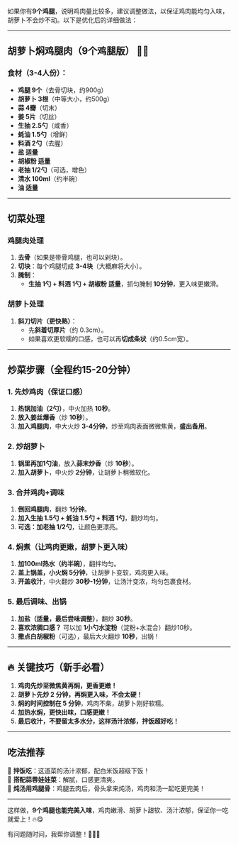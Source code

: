 如果你有**9个鸡腿**，说明鸡肉量比较多，建议调整做法，以保证鸡肉能均匀入味，胡萝卜不会炒不动。以下是优化后的详细做法：

---

## **胡萝卜焖鸡腿肉（9个鸡腿版）** 🍗🥕
### **食材（3-4人份）**：
- **鸡腿 9个**（去骨切块，约900g）
- **胡萝卜 3根**（中等大小，约500g）
- **蒜 4瓣**（切末）
- **姜 5片**（切丝）
- **生抽 2.5勺**（咸香）
- **蚝油 1.5勺**（增鲜）
- **料酒 2勺**（去腥）
- **盐 适量**
- **胡椒粉 适量**
- **老抽 1/2勺**（可选，增色）
- **清水 100ml**（约半碗）
- **油 适量**

---

## **切菜处理**
### **鸡腿肉处理**
1. **去骨**（如果是带骨鸡腿，也可以剁块）。
2. **切块**：每个鸡腿切成 **3-4块**（大概麻将大小）。
3. **腌制**：
   - **生抽 1勺 + 料酒 1勺 + 胡椒粉 适量**，抓匀腌制 **10分钟**，更入味更嫩滑。

### **胡萝卜处理**
1. **斜刀切片（更快熟）**：
   - 先**斜着切厚片**（约 0.3cm）。
   - 如果喜欢更软糯的口感，也可以再**切成条状**（约0.5cm宽）。

---

## **炒菜步骤（全程约15-20分钟）**
### **1. 先炒鸡肉（保证口感）**
1. **热锅加油（2勺）**，中火加热 **10秒**。
2. **放入姜丝爆香**（炒 **10秒**）。
3. **加入鸡腿肉**，中大火炒 **3-4分钟**，炒至鸡肉表面微微焦黄，**盛出备用**。

### **2. 炒胡萝卜**
1. **锅里再加1勺油**，放入**蒜末炒香**（炒 **10秒**）。
2. **加入胡萝卜**，中火炒 **2分钟**，让胡萝卜稍微软化。

### **3. 合并鸡肉+调味**
1. **倒回鸡腿肉**，翻炒 **1分钟**。
2. **加入生抽 1.5勺 + 蚝油 1.5勺 + 料酒 1勺**，翻炒均匀。
3. **可选：加老抽 1/2勺**，让颜色更漂亮。

### **4. 焖煮（让鸡肉更嫩，胡萝卜更入味）**
1. **加100ml热水（约半碗）**，翻拌均匀。
2. **盖上锅盖，小火焖 5分钟**，让胡萝卜变软，鸡肉更入味。
3. **开盖收汁**，中火翻炒 **30秒-1分钟**，让汤汁变浓，均匀包裹食材。

### **5. 最后调味、出锅**
1. **加盐（适量，最后尝味调整）**，翻炒 **30秒**。
2. **喜欢浓稠口感？** 可以加 **1小勺水淀粉**（淀粉+水混合）翻炒10秒。
3. **撒点白胡椒粉**（可选），最后大火翻炒 **10秒**，出锅！

---

## **🔥 关键技巧（新手必看）**
1. **鸡肉先炒至微焦黄再焖，更香更嫩！**  
2. **胡萝卜先炒 2 分钟，再焖更入味，不会太硬！**  
3. **焖的时间控制在 5 分钟**，鸡肉不柴，胡萝卜刚好软糯。  
4. **加热水焖，更快出味，口感更嫩！**  
5. **最后收汁，不要留太多水分，这样汤汁浓郁，拌饭超好吃！**  

---

## **吃法推荐**
🍚 **拌饭吃**：这道菜的汤汁浓郁，配白米饭超级下饭！  
🥢 **搭配蒜蓉娃娃菜**：解腻，口感更清爽。  
🍲 **炖汤用鸡腿骨**：鸡腿去肉后，骨头拿来炖汤，鸡肉和汤一起吃更完美！

---

这样做，**9个鸡腿也能完美入味**，鸡肉嫩滑、胡萝卜甜软、汤汁浓郁，保证你一吃就爱上！🔥😋  

有问题随时问，我帮你调整！💪👨‍🍳